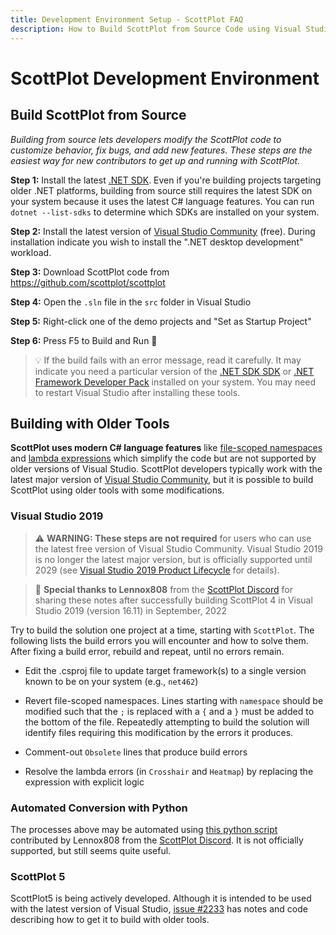 ```yaml
---
title: Development Environment Setup - ScottPlot FAQ
description: How to Build ScottPlot from Source Code using Visual Studio
---
```


# ScottPlot Development Environment

## Build ScottPlot from Source

_Building from source lets developers modify the ScottPlot code to customize behavior, fix bugs, and add new features. These steps are the easiest way for new contributors to get up and running with ScottPlot._

**Step 1:** Install the latest [.NET SDK](https://dotnet.microsoft.com/en-us/download). Even if you're building projects targeting older .NET platforms, building from source still requires the latest SDK on your system because it uses the latest C# language features. You can run `dotnet --list-sdks` to determine which SDKs are installed on your system.

**Step 2:** Install the latest version of [Visual Studio Community](https://visualstudio.microsoft.com/vs/community/) (free). During installation indicate you wish to install the ".NET desktop development" workload.

**Step 3:** Download ScottPlot code from https://github.com/scottplot/scottplot

**Step 4:** Open the `.sln` file in the `src` folder in Visual Studio

**Step 5:** Right-click one of the demo projects and "Set as Startup Project"

**Step 6:** Press F5 to Build and Run 🚀

> 💡 If the build fails with an error message, read it carefully. It may indicate you need a particular version of the [.NET SDK SDK](https://dotnet.microsoft.com/en-us/download/visual-studio-sdks) or [.NET Framework Developer Pack](https://dotnet.microsoft.com/en-us/download/dotnet-framework/net48) installed on your system. You may need to restart Visual Studio after installing these tools.

## Building with Older Tools

**ScottPlot uses modern C# language features** like [file-scoped namespaces](https://docs.microsoft.com/en-us/dotnet/csharp/language-reference/proposals/csharp-10.0/file-scoped-namespaces) and [lambda expressions](https://docs.microsoft.com/en-us/dotnet/csharp/language-reference/operators/lambda-expressions) which simplify the code but are not supported by older versions of Visual Studio. ScottPlot developers typically work with the latest major version of [Visual Studio Community](https://visualstudio.microsoft.com/vs/community/), but it is possible to build ScottPlot using older tools with some modifications.

### Visual Studio 2019

> ⚠️ **WARNING: These steps are not required** for users who can use the latest free version of Visual Studio Community. Visual Studio 2019 is no longer the latest major version, but is officially supported until 2029 (see [Visual Studio 2019 Product Lifecycle](https://docs.microsoft.com/en-us/visualstudio/releases/2019/servicing-vs2019) for details).

> 🚀 **Special thanks to Lennox808** from the [ScottPlot Discord](/discord) for sharing these notes after successfully building ScottPlot 4 in Visual Studio 2019 (version 16.11) in September, 2022

Try to build the solution one project at a time, starting with `ScottPlot`. The following lists the build errors you will encounter and how to solve them. After fixing a build error, rebuild and repeat, until no errors remain.

* Edit the .csproj file to update target framework(s) to a single version known to be on your system (e.g., `net462`)

* Revert file-scoped namespaces. Lines starting with `namespace` should be modified such that the `;` is replaced with a `{` and a `}` must be added to the bottom of the file. Repeatedly attempting to build the solution will identify files requiring this modification by the errors it produces.

* Comment-out `Obsolete` lines that produce build errors

* Resolve the lambda errors (in `Crosshair` and `Heatmap`) by replacing the expression with explicit logic

### Automated Conversion with Python

The processes above may be automated using [this python script](convert-vs2017.py) contributed by Lennox808 from the [ScottPlot Discord](/discord). It is not officially supported, but still seems quite useful.

### ScottPlot 5

ScottPlot5 is being actively developed. Although it is intended to be used with the latest version of Visual Studio, [issue #2233](https://github.com/ScottPlot/ScottPlot/issues/2233) has notes and code describing how to get it to build with older tools.
